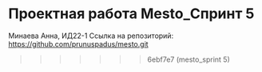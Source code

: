 # Проектная работа Mesto_Спринт 5

Минаева Анна, ИД22-1
Ссылка на репозиторий: https://github.com/prunuspadus/mesto.git
>>>>>>> 6ebf7e7 (mesto_sprint 5)
